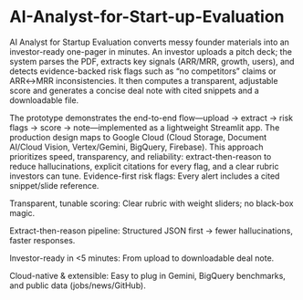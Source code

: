 # AI-Analyst-for-Start-up-Evaluation

AI Analyst for Startup Evaluation converts messy founder materials into an investor-ready one-pager in minutes. An investor uploads a pitch deck; the system parses the PDF, extracts key signals (ARR/MRR, growth, users), and detects evidence-backed risk flags such as “no competitors” claims or ARR↔MRR inconsistencies. It then computes a transparent, adjustable score and generates a concise deal note with cited snippets and a downloadable file.

The prototype demonstrates the end-to-end flow—upload → extract → risk flags → score → note—implemented as a lightweight Streamlit app. The production design maps to Google Cloud (Cloud Storage, Document AI/Cloud Vision, Vertex/Gemini, BigQuery, Firebase). This approach prioritizes speed, transparency, and reliability: extract-then-reason to reduce hallucinations, explicit citations for every flag, and a clear rubric investors can tune.
Evidence-first risk flags: Every alert includes a cited snippet/slide reference.

Transparent, tunable scoring: Clear rubric with weight sliders; no black-box magic.

Extract-then-reason pipeline: Structured JSON first → fewer hallucinations, faster responses.

Investor-ready in <5 minutes: From upload to downloadable deal note.

Cloud-native & extensible: Easy to plug in Gemini, BigQuery benchmarks, and public data (jobs/news/GitHub).
